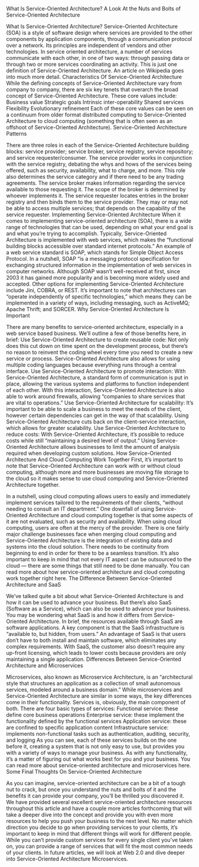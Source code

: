 What Is Service-Oriented Architecture?
A Look At the Nuts and Bolts of Service-Oriented Architecture

What Is Service-Oriented Architecture?
Service-Oriented Architecture (SOA) is a style of software design where services are provided to the other components by application components, through a communication protocol over a network. Its principles are independent of vendors and other technologies. In service oriented architecture, a number of services communicate with each other, in one of two ways: through passing data or through two or more services coordinating an activity. This is just one definition of Service-Oriented Architecture. An article on Wikipedia goes into much more detail.
Characteristics Of Service-Oriented Architecture
While the defining concepts of Service-Oriented Architecture vary from company to company, there are six key tenets that overarch the broad concept of Service-Oriented Architecture. These core values include:
Business value
Strategic goals
Intrinsic inter-operability
Shared services
Flexibility
Evolutionary refinement
Each of these core values can be seen on a continuum from older format distributed computing to Service-Oriented Architecture to cloud computing (something that is often seen as an offshoot of Service-Oriented Architecture).
Service-Oriented Architecture Patterns

There are three roles in each of the Service-Oriented Architecture building blocks: service provider; service broker, service registry, service repository; and service requester/consumer.
The service provider works in conjunction with the service registry, debating the whys and hows of the services being offered, such as security, availability, what to charge, and more. This role also determines the service category and if there need to be any trading agreements.
The service broker makes information regarding the service available to those requesting it. The scope of the broker is determined by whoever implements it.
The service requester locates entries in the broker registry and then binds them to the service provider. They may or may not be able to access multiple services; that depends on the capability of the service requester.
Implementing Service-Oriented Architecture
When it comes to implementing service-oriented architecture (SOA), there is a wide range of technologies that can be used, depending on what your end goal is and what you’re trying to accomplish.
Typically, Service-Oriented Architecture is implemented with web services, which makes the “functional building blocks accessible over standard internet protocols.”
An example of a web service standard is SOAP, which stands for Simple Object Access Protocol. In a nutshell, SOAP “is a messaging protocol specification for exchanging structured information in the implementation of web services in computer networks. Although SOAP wasn’t well-received at first, since 2003 it has gained more popularity and is becoming more widely used and accepted. Other options for implementing Service-Oriented Architecture include Jini, COBRA, or REST.
It’s important to note that architectures can “operate independently of specific technologies,” which means they can be implemented in a variety of ways, including messaging, such as ActiveMQ; Apache Thrift; and SORCER.
Why Service-Oriented Architecture Is Important

There are many benefits to service-oriented architecture, especially in a web service based business. We’ll outline a few of those benefits here, in brief:
Use Service-Oriented Architecture to create reusable code: Not only does this cut down on time spent on the development process, but there’s no reason to reinvent the coding wheel every time you need to create a new service or process. Service-Oriented Architecture also allows for using multiple coding languages because everything runs through a central interface.
Use Service-Oriented Architecture to promote interaction: With Service-Oriented Architecture, a standard form of communication is put in place, allowing the various systems and platforms to function independent of each other. With this interaction, Service-Oriented Architecture is also able to work around firewalls, allowing “companies to share services that are vital to operations.”
Use Service-Oriented Architecture for scalability: It’s important to be able to scale a business to meet the needs of the client, however certain dependencies can get in the way of that scalability. Using Service-Oriented Architecture cuts back on the client-service interaction, which allows for greater scalability.
Use Service-Oriented Architecture to reduce costs: With Service-Oriented Architecture, it’s possible to reduce costs while still “maintaining a desired level of output.” Using Service-Oriented Architecture allows businesses to limit the amount of analysis required when developing custom solutions.
How Service-Oriented Architecture And Cloud Computing Work Together
First, it’s important to note that Service-Oriented Architecture can work with or without cloud computing, although more and more businesses are moving file storage to the cloud so it makes sense to use cloud computing and Service-Oriented Architecture together.

In a nutshell, using cloud computing allows users to easily and immediately implement services tailored to the requirements of their clients, “without needing to consult an IT department.”
One downfall of using Service-Oriented Architecture and cloud computing together is that some aspects of it are not evaluated, such as security and availability. When using cloud computing, users are often at the mercy of the provider.
There is one fairly major challenge businesses face when merging cloud computing and Service-Oriented Architecture is the integration of existing data and systems into the cloud solution. There needs to be continuity from beginning to end in order for there to be a seamless transition. It’s also important to keep in mind that not every IT aspect can be outsourced to the cloud — there are some things that still need to be done manually.
You can read more about how service-oriented architecture and cloud computing work together right here.
The Difference Between Service-Oriented Architecture and SaaS

We’ve talked quite a bit about what Service-Oriented Architecture is and how it can be used to advance your business. But there’s also SaaS (Software as a Service), which can also be used to advance your business. You may be wondering what SaaS is and how it differs from Service-Oriented Architecture. In brief, the resources available through SaaS are software applications. A key component is that the SaaS infrastructure is “available to, but hidden, from users.” An advantage of SaaS is that users don’t have to both install and maintain software, which eliminates any complex requirements. With SaaS, the customer also doesn’t require any up-front licensing, which leads to lower costs because providers are only maintaining a single application.
Differences Between Service-Oriented Architecture and Microservices

Microservices, also known as Microservice Architecture, is an “architectural style that structures an application as a collection of small autonomous services, modeled around a business domain.”
While microservices and Service-Oriented Architecture are similar in some ways, the key differences come in their functionality. Services is, obviously, the main component of both. There are four basic types of services:
Functional service: these define core business operations
Enterprise service: these implement the functionality defined by the functional services
Application service: these are confined to specific application content
Infrastructure service: implements non-functional tasks such as authentication, auditing, security, and logging
As you can see, each of these services builds on the one before it, creating a system that is not only easy to use, but provides you with a variety of ways to manage your business. As with any functionality, it’s a matter of figuring out what works best for you and your business.
You can read more about service-oriented architecture and microservices here.
Some Final Thoughts On Service-Oriented Architecture

As you can imagine, service-oriented architecture can be a bit of a tough nut to crack, but once you understand the nuts and bolts of it and the benefits it can provide your company, you’ll be thrilled you discovered it.
We have provided several excellent service-oriented architecture resources throughout this article and have a couple more articles forthcoming that will take a deeper dive into the concept and provide you with even more resources to help you push your business to the next level.
No matter which direction you decide to go when providing services to your clients, it’s important to keep in mind that different things will work for different people. While you can’t provide custom services for every single client you’ve taken on, you can provide a range of services that will fit the most common needs of your clients.
In future articles, we will look at Web 2.0 and dive deeper into Service-Oriented Architecture Microservices.